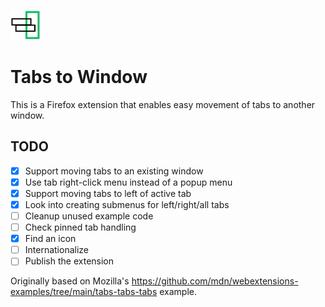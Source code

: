 ![alt text](icon-48.png "icon")

# Tabs to Window 

This is a Firefox extension that enables easy movement of tabs to another window.

## TODO
- [x] Support moving tabs to an existing window
- [x] Use tab right-click menu instead of a popup menu
- [x] Support moving tabs to left of active tab
- [x] Look into creating submenus for left/right/all tabs
- [ ] Cleanup unused example code
- [ ] Check pinned tab handling
- [x] Find an icon
- [ ] Internationalize
- [ ] Publish the extension

Originally based on Mozilla's https://github.com/mdn/webextensions-examples/tree/main/tabs-tabs-tabs
example.